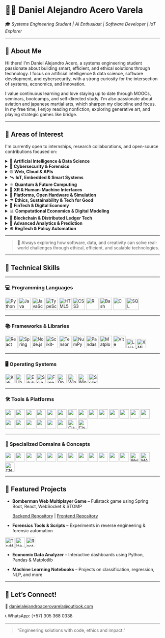 # 👨‍💻 Daniel Alejandro Acero Varela

🎓 *Systems Engineering Student | AI Enthusiast | Software Developer | IoT Explorer*

---

## 🚀 About Me

Hi there! I'm Daniel Alejandro Acero, a systems engineering student passionate about building smart, efficient, and ethical solutions through technology. I focus on artificial intelligence & data science, software development, and cybersecurity, with a strong curiosity for the intersection of systems, economics, and innovation.

I value continuous learning and love staying up to date through MOOCs, seminars, bootcamps, and self-directed study. I'm also passionate about aviation and japanese martial arts, which sharpen my discipline and focus. In my free time, I enjoy reading nonfiction, exploring generative art, and playing strategic games like bridge.

---

## 🔭 Areas of Interest

I'm currently open to internships, research collaborations, and open-source contributions focused on:

<details>
<summary>🤖 <strong>Artificial Intelligence & Data Science</strong></summary>

- Machine/Deep Learning, NLP, Generative AI, XAI  
- Real-Time Analytics, Big Data, Dashboards  
- Federated Learning, TinyML, Reinforcement Learning  

</details>

<details>
<summary>🔐 <strong>Cybersecurity & Forensics</strong></summary>

- Ethical Hacking, Digital Forensics, Threat Intelligence  
- Zero Trust, SMPC, Post-Quantum Cryptography  
- Secure Boot, TPM, Enclaves, PUFs  

</details>

<details>
<summary>🌐 <strong>Web, Cloud & APIs</strong></summary>

- Fullstack (React, Spring Boot, Node.js)  
- JAMstack, Serverless, GraphQL, STOMP/WebSocket  
- Web3, Edge Architectures, API-first Development  

</details>

<details>
<summary>🛰️ <strong>IoT, Embedded & Smart Systems</strong></summary>

- AIoT, Wearables, LPWAN (LoRa, NB-IoT), Smart Cities  
- Embedded ML (MicroPython, EdgeTPU, Jetson), Power Electronics  
- Reconfigurable Hardware, FPGAs, CPS, MEMS/NEMS  

</details>

<details>
<summary>⚛️ <strong>Quantum & Future Computing</strong></summary>

- Quantum Algorithms, Qiskit, Cirq, IBM Q  
- Hybrid Quantum-Classical Systems, PIM, Memristors  
- Quantum-safe Crypto, QKD, Topological Materials  

</details>

<details>
<summary>🧠 <strong>XR & Human-Machine Interfaces</strong></summary>

- AR/VR, Spatial Computing, Eye/Gesture Tracking  
- Brain-Computer Interfaces (BCI), Neuromorphic AI  
- Mixed Reality, Natural User Interfaces (NUI)  

</details>

<details>
<summary>🧩 <strong>Platforms, Open Hardware & Simulation</strong></summary>

- Raspberry Pi, Jetson Orin, Arduino Portenta, ESP32-S3  
- Simulink/HDL Coder, SystemC, Vivado, PYNQ  
- FreeRTOS, Zephyr, RIOT OS, Yocto Project  

</details>

<details>
<summary>⚗️ <strong>Ethics, Sustainability & Tech for Good</strong></summary>

- Responsible AI, Green Computing, Inclusive Design  
- Open Knowledge, Accessible Tech, Education & Social Impact  
- Cross-disciplinary Innovation (AI + Economics + Policy)  

</details>

<details>
<summary>💸 <strong>FinTech & Digital Economy</strong></summary>

- Cryptocurrencies, Stablecoins, CBDCs  
- DeFi, Smart Contracts, Tokenization (NFTs)  
- Robo-Advisors, Algorithmic Trading, Financial Inclusion  

</details>

<details>
<summary>📊 <strong>Computational Economics & Digital Modeling</strong></summary>

- DSGE Models, Econometrics, Agent-Based Simulation  
- Digital Twin Economies, Open Macroeconomic Models  
- Behavioral Modeling via Data Science & AI  

</details>

<details>
<summary>🔗 <strong>Blockchain & Distributed Ledger Tech</strong></summary>

- Blockchain for Supply Chains, Identity, GovTech  
- Zero-Knowledge Proofs (ZKP), DAOs, Decentralized Governance  
- Web3 Protocols, Interoperability & Trust Frameworks  

</details>

<details>
<summary>🧮 <strong>Advanced Analytics & Prediction</strong></summary>

- Time-Series Forecasting, Anomaly Detection  
- Real-Time Data Pipelines, Event-Driven Economies  
- Decision Intelligence Systems, Digital Experimentation  

</details>

<details>
<summary>⚙️ <strong>RegTech & Policy Automation</strong></summary>

- Regulatory Sandboxes, Compliance-as-Code  
- AI for Policy Evaluation, Smart Regulation Systems  
- Digital Identity, Privacy Engineering, LegalTech  

</details>

---

> 🧹 Always exploring how software, data, and creativity can solve real-world challenges through ethical, efficient, and scalable technologies.

---
## 🧐 Technical Skills

---

### 💻 Programming Languages
<p align="left">
  <img src="https://cdn.jsdelivr.net/gh/devicons/devicon/icons/python/python-original.svg" title="Python" height="40"/>
  <img src="https://cdn.jsdelivr.net/gh/devicons/devicon/icons/java/java-original.svg" title="Java" height="40"/>
  <img src="https://cdn.jsdelivr.net/gh/devicons/devicon/icons/javascript/javascript-original.svg" title="JavaScript" height="40"/>
  <img src="https://cdn.jsdelivr.net/gh/devicons/devicon/icons/typescript/typescript-original.svg" title="TypeScript" height="40"/>
  <img src="https://cdn.jsdelivr.net/gh/devicons/devicon/icons/html5/html5-original.svg" title="HTML5" height="40"/>
  <img src="https://cdn.jsdelivr.net/gh/devicons/devicon/icons/css3/css3-original.svg" title="CSS3" height="40"/>
  <img src="https://cdn.jsdelivr.net/gh/devicons/devicon/icons/r/r-original.svg" title="R" height="40"/>
  <img src="https://cdn.jsdelivr.net/gh/devicons/devicon/icons/bash/bash-original.svg" title="Bash" height="40"/>
  <img src="https://cdn.jsdelivr.net/gh/devicons/devicon/icons/c/c-original.svg" title="C" height="40"/>
  <img src="https://cdn.jsdelivr.net/gh/devicons/devicon/icons/mysql/mysql-original.svg" title="SQL" height="40"/>
</p>

---

### 📚 Frameworks & Libraries
<p align="left">
  <img src="https://cdn.jsdelivr.net/gh/devicons/devicon/icons/react/react-original.svg" title="React" height="40"/>
  <img src="https://cdn.jsdelivr.net/gh/devicons/devicon/icons/spring/spring-original.svg" title="Spring Boot" height="40"/>
  <img src="https://cdn.jsdelivr.net/gh/devicons/devicon/icons/nodejs/nodejs-original.svg" title="Node.js" height="40"/>
  <img src="https://upload.wikimedia.org/wikipedia/commons/0/05/Scikit_learn_logo_small.svg" title="Scikit-learn" height="40"/>
  <img src="https://www.tensorflow.org/images/tf_logo_social.png" title="TensorFlow" height="40"/>
  <img src="https://cdn.jsdelivr.net/gh/devicons/devicon/icons/numpy/numpy-original.svg" title="NumPy" height="40"/>
  <img src="https://cdn.jsdelivr.net/gh/devicons/devicon/icons/pandas/pandas-original.svg" title="Pandas" height="40"/>
  <img src="https://cdn.jsdelivr.net/gh/devicons/devicon/icons/matplotlib/matplotlib-original.svg" title="Matplotlib" height="40"/>
  <img src="https://vitejs.dev/logo.svg" title="Vite" height="40"/>
  <a href="https://laravel.com/">
  <img src="https://img.shields.io/badge/Laravel-FF2D20?logo=laravel&logoColor=white" title="Laravel" height="30"/>
</ a>
<a href="https://www.w3.org/XML/">
  <img src="https://img.shields.io/badge/XML-000000?logo=w3c&logoColor=white" title="XML" height="30"/>
</a>
</p>

---

### 🖥️ Operating Systems
<p align="left">
  <img src="https://img.shields.io/badge/Kali_Linux-557C94?logo=kalilinux&logoColor=white" title="Kali Linux" height="30"/>
  <img src="https://img.shields.io/badge/Ubuntu-E95420?logo=ubuntu&logoColor=white" title="Ubuntu" height="30"/>
  <img src="https://img.shields.io/badge/Edubuntu-E95420?logo=ubuntu&logoColor=white" title="Edubuntu" height="30"/>
  <img src="https://img.shields.io/badge/Scientific_Linux-2B3A42?logo=redhat&logoColor=white" title="Scientific Linux" height="30"/>
  <img src="https://img.shields.io/badge/FreeBSD-AB2B28?logo=freebsd&logoColor=white" title="FreeBSD" height="30"/>
  <img src="https://img.shields.io/badge/OpenBSD-F7D708?logo=openbsd&logoColor=black" title="OpenBSD" height="30"/>
  <img src="https://img.shields.io/badge/Windows_Server_(GUI)-0078D6?logo=windows&logoColor=white" title="Windows Server with GUI" height="30"/>
  <img src="https://img.shields.io/badge/Windows_Server_(Core)-0078D6?logo=windows&logoColor=white" title="Windows Server Core (no GUI)" height="30"/>
  <img src="https://img.shields.io/badge/Solaris-FFCC00?logo=sun&logoColor=black" title="Solaris OS" height="30"/>
</p>

---

### 🛠️ Tools & Platforms

<p align="left">
  <a href="https://git-scm.com/"><img src="https://img.shields.io/badge/Git-F05032?logo=git&logoColor=white" height="30"/></a>
  <a href="https://github.com"><img src="https://img.shields.io/badge/GitHub-181717?logo=github&logoColor=white" height="30"/></a>
  <a href="https://www.postgresql.org/"><img src="https://img.shields.io/badge/PostgreSQL-336791?logo=postgresql&logoColor=white" height="30"/></a>
  <a href="https://www.mongodb.com/"><img src="https://img.shields.io/badge/MongoDB-47A248?logo=mongodb&logoColor=white" height="30"/></a>
  <a href="https://mariadb.org/"><img src="https://img.shields.io/badge/MariaDB-003545?logo=mariadb&logoColor=white" height="30"/></a>
  <a href="https://www.docker.com/"><img src="https://img.shields.io/badge/Docker-2496ED?logo=docker&logoColor=white" height="30"/></a>
  <a href="https://www.virtualbox.org/"><img src="https://img.shields.io/badge/VirtualBox-183A61?logo=virtualbox&logoColor=white" height="30"/></a>
  <a href="https://azure.microsoft.com/"><img src="https://img.shields.io/badge/Microsoft%20Azure-0078D4?logo=microsoft-azure&logoColor=white" height="30"/></a>
  <a href="https://aws.amazon.com/"><img src="https://img.shields.io/badge/AWS-232F3E?logo=amazon-aws&logoColor=white" height="30"/></a>
  <a href="https://www.linux.org/"><img src="https://img.shields.io/badge/Linux-FCC624?logo=linux&logoColor=black" height="30"/></a>
  <a href="https://www.microsoft.com/windows"><img src="https://img.shields.io/badge/Windows-0078D6?logo=windows&logoColor=white" height="30"/></a>
  <a href="https://www.apple.com/macos/"><img src="https://img.shields.io/badge/macOS-000000?logo=apple&logoColor=white" height="30"/></a>
  <a href="https://www.android.com/"><img src="https://img.shields.io/badge/Android-3DDC84?logo=android&logoColor=white" height="30"/></a>
  <a href="https://www.latex-project.org/"><img src="https://img.shields.io/badge/LaTeX-008080?logo=latex&logoColor=white" height="30"/></a>
  <a href="https://www.overleaf.com/"><img src="https://img.shields.io/badge/Overleaf-47A141?logo=overleaf&logoColor=white" height="30"/></a>
  <a href="https://www.oracle.com/database/sqldeveloper/"><img src="https://img.shields.io/badge/Oracle-FF0000?logo=oracle&logoColor=white" height="30"/></a>
  <a href="https://www.microsoft.com/microsoft-365"><img src="https://img.shields.io/badge/Microsoft_Office-D83B01?logo=microsoft-office&logoColor=white" height="30"/></a>
  <a href="https://astah.net/"><img src="https://img.shields.io/badge/Astah_UML-1C1C1C?logo=uml&logoColor=white" height="30"/></a>
  <a href="https://www.netacad.com/courses/packet-tracer"><img src="https://img.shields.io/badge/Cisco%20PacketTracer-1BA0D7?logo=cisco&logoColor=white" height="30"/></a>
  <a href="https://www.markdownguide.org/"><img src="https://img.shields.io/badge/Markdown-000000?logo=markdown&logoColor=white" height="30"/></a>
<a href="https://www.cisco.com/">
  <img src="https://img.shields.io/badge/Cisco-1BA0D7?logo=cisco&logoColor=white" title="Cisco" height="30"/>
</a>
<a href="https://www.netacad.com/courses/packet-tracer">
  <img src="https://img.shields.io/badge/Packet_Tracer-1BA0D7?logo=cisco&logoColor=white" title="Cisco Packet Tracer" height="30"/>
</a>
</p>

---

### 🧪 Specialized Domains & Concepts
<p align="left">
  <a href="https://www.sympy.org"><img src="https://img.shields.io/badge/SymPy-3776AB?logo=python&logoColor=white" height="30"/></a>
  <a href="https://qiskit.org"><img src="https://img.shields.io/badge/Qiskit-000000?logo=ibm&logoColor=white" height="30"/></a>
  <a href="https://quantum-computing.ibm.com"><img src="https://img.shields.io/badge/IBM_Quantum-054ADA?logo=ibm&logoColor=white" height="30"/></a>
  <a href="https://www.scrum.org"><img src="https://img.shields.io/badge/Scrum-6DB33F?logo=jira&logoColor=white" height="30"/></a>
  <a href="https://kanbanize.com/kanban-resources/getting-started/what-is-kanban"><img src="https://img.shields.io/badge/Kanban-0052CC?logo=trello&logoColor=white" height="30"/></a>
  <a href="https://lean.org"><img src="https://img.shields.io/badge/Lean-003366?logo=leanpub&logoColor=white" height="30"/></a>
  <a href="https://www.strategyzer.com/canvas/business-model-canvas"><img src="https://img.shields.io/badge/Business_Model_Canvas-1C1C1C?logo=visualstudio&logoColor=white" height="30"/></a>
  <a href="https://chat.openai.com"><img src="https://img.shields.io/badge/ChatGPT-10A37F?logo=openai&logoColor=white" height="30"/></a>
  <a href="https://www.anthropic.com/index/claude"><img src="https://img.shields.io/badge/Claude_AI-4B0082?logo=anthropic&logoColor=white" height="30"/></a>
  <a href="https://deepmind.google/technologies/gemini"><img src="https://img.shields.io/badge/Gemini_AI-4285F4?logo=google&logoColor=white" height="30"/></a>
  <a href="https://github.com/deepseek-ai"><img src="https://img.shields.io/badge/DeepSeek_AI-1A1A1A?logo=github&logoColor=white" height="30"/></a>
  <a href="https://x.ai"><img src="https://img.shields.io/badge/Grok_xAI-000000?logo=x&logoColor=white" height="30"/></a>
<a href="https://www.wolfram.com/mathematica/"><img src="https://img.shields.io/badge/Mathematica-DD1100?logo=wolfram&logoColor=white" title="Wolfram Mathematica" height="30"/>
</a>
<a href="https://www.mathworks.com/products/matlab.html">
  <img src="https://img.shields.io/badge/MATLAB-0076A8?logo=mathworks&logoColor=white" title="MATLAB" height="30"/>
</a>
<a href="https://www.gnu.org/software/octave/">
  <img src="https://img.shields.io/badge/GNU_Octave-0790C0?logo=gnu&logoColor=white" title="GNU Octave" height="30"/>
</a>
</p>

---

## 📂 Featured Projects

* **Bomberman Web Multiplayer Game** – Fullstack game using Spring Boot, React, WebSocket & STOMP

  [Backend Repository](https://github.com/Santiago-Cordoba/BombermanARSW-Back) | [Frontend Repository](https://github.com/Santiago-Cordoba/BombermanARSW-Front/tree/develop)

* **Forensics Tools & Scripts** – Experiments in reverse engineering & forensic automation

<a href="https://tryhackme.com">
  <img src="https://img.shields.io/badge/TryHackMe-212C42?logo=tryhackme&logoColor=white" title="TryHackMe" height="30"/>
</a>

<a href="https://www.hackthebox.com/">
  <img src="https://img.shields.io/badge/Hack_The_Box-9FEF00?logo=hackthebox&logoColor=black" title="Hack The Box" height="30"/>
</a>

<a href="https://www.root-me.org/">
  <img src="https://img.shields.io/badge/RootMe-7B16FF?logoColor=white" title="Root Me" height="30"/>
</a>

* **Economic Data Analyzer** – Interactive dashboards using Python, Pandas & Matplotlib

* **Machine Learning Notebooks** – Projects on classification, regression, NLP, and more

---

## 🤝 Let’s Connect!

📧 [danielalejandroacerovarela@outlook.com](mailto:danielalejandroacerovarela@outlook.com)

📞 WhatsApp: (+57) 305 368 0338

---

> “Engineering solutions with code, ethics and impact.”
